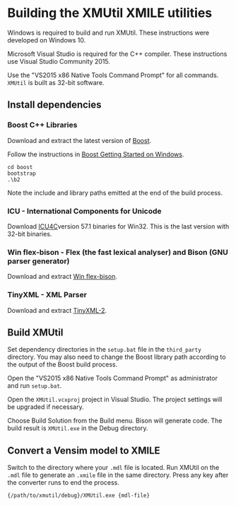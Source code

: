 # Building the XMUtil XMILE utilities

Windows is required to build and run XMUtil. These instructions were developed on Windows 10.

Microsoft Visual Studio is required for the C++ compiler. These instructions use Visual Studio Community 2015.

Use the "VS2015 x86 Native Tools Command Prompt" for all commands. `XMUtil` is built as 32-bit software.

## Install dependencies

### Boost C++ Libraries

Download and extract the latest version of [Boost](http://www.boost.org/users/download/).

Follow the instructions in [Boost Getting Started on Windows](http://www.boost.org/doc/libs/1_63_0/more/getting_started/windows.html).
~~~
cd boost
bootstrap
.\b2
~~~

Note the include and library paths emitted at the end of the build process.

### ICU - International Components for Unicode

Download [ICU4C](http://site.icu-project.org/download/57#TOC-ICU4C-Download)version 57.1 binaries for Win32. This is the last version with 32-bit binaries.

### Win flex-bison - Flex (the fast lexical analyser) and Bison (GNU parser generator)

Download and extract [Win flex-bison](http://sourceforge.net/projects/winflexbison/).

### TinyXML - XML Parser

Download and extract [TinyXML-2](https://github.com/leethomason/tinyxml2).

## Build XMUtil

Set dependency directories in the `setup.bat` file in the `third_party` directory. You may also need to change the Boost library path according to the output of the Boost build process.

Open the "VS2015 x86 Native Tools Command Prompt" as administrator and run `setup.bat`.

Open the `XMUtil.vcxproj` project in Visual Studio. The project settings will be upgraded if necessary.

Choose Build Solution from the Build menu. Bison will generate code. The build result is `XMUtil.exe` in the Debug directory.

## Convert a Vensim model to XMILE

Switch to the directory where your `.mdl` file is located. Run XMUtil on the `.mdl` file to generate an `.xmile` file in the same directory. Press any key after the converter runs to end the process.
~~~
{/path/to/xmutil/debug}/XMUtil.exe {mdl-file}
~~~
